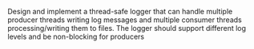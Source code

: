 Design and implement a thread-safe logger that can handle multiple producer threads writing log messages and multiple consumer threads processing/writing them to files. The logger should support different log levels and be non-blocking for producers